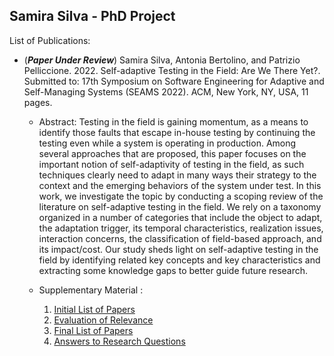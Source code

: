 ## Samira Silva  - PhD Project


List of Publications: 
- (**_Paper Under Review_**) Samira Silva, Antonia Bertolino, and Patrizio Pelliccione. 2022. Self-adaptive Testing in the Field: Are We There Yet?. Submitted to: 17th Symposium on Software Engineering for Adaptive and Self-Managing Systems (SEAMS 2022). ACM, New York, NY, USA, 11 pages. 
  - Abstract: Testing in the field is gaining momentum, as a means to identify those faults that escape in-house testing by continuing the testing even while a system is operating in production. Among several approaches that are proposed, this paper focuses on the important notion of self-adaptivity of testing in the field, as such techniques clearly need to adapt in many ways their strategy to the context and the emerging behaviors of the system under test. In this work, we investigate the topic by conducting a scoping review of the literature on self-adaptive testing in the field. We rely on a taxonomy organized in a number of categories that include the object to adapt, the adaptation trigger, its temporal characteristics, realization issues, interaction concerns, the classification of field-based approach, and its impact/cost. Our study sheds light on self-adaptive testing in the field by identifying related key concepts and key characteristics and extracting some knowledge gaps to better guide future research.

  - Supplementary Material :
    1. [Initial List of Papers](https://github.com/samirasilva/samira_phd_gssi/blob/main/seams_2022_supp/1_Initial_list_of_papers.ods)
    2. [Evaluation of Relevance](https://github.com/samirasilva/samira_phd_gssi/blob/main/seams_2022_supp/2_Evaluation_Relevance.ods)
    3. [Final List of Papers](https://github.com/samirasilva/samira_phd_gssi/blob/main/seams_2022_supp/3_Final_List.ods)
    4. [Answers to Research Questions](https://github.com/samirasilva/samira_phd_gssi/blob/main/seams_2022_supp/4_Research_Questions.ods)


